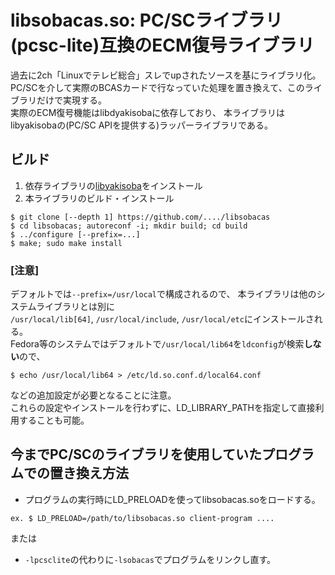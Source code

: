 # libsobacas.so: PC/SCライブラリ(pcsc-lite)互換のECM復号ライブラリ

過去に2ch「Linuxでテレビ総合」スレでupされたソースを基にライブラリ化。  
PC/SCを介して実際のBCASカードで行なっていた処理を置き換えて、このライブラリだけで実現する。  
実際のECM復号機能はlibdyakisobaに依存しており、
本ライブラリはlibyakisobaの(PC/SC APIを提供する)ラッパーライブラリである。

## ビルド

1. 依存ライブラリの[libyakisoba](../libyakisoba/)をインストール
2. 本ライブラリのビルド・インストール
```
$ git clone [--depth 1] https://github.com/..../libsobacas
$ cd libsobacas; autoreconf -i; mkdir build; cd build
$ ../configure [--prefix=...]
$ make; sudo make install
```

### [注意]

デフォルトでは`--prefix=/usr/local`で構成されるので、
本ライブラリは他のシステムライブラリとは別に  
`/usr/local/lib[64]`, `/usr/local/include`, `/usr/local/etc`にインストールされる。  
Fedora等のシステムではデフォルトで`/usr/local/lib64`を`ldconfig`が検索**しない**ので、
```
$ echo /usr/local/lib64 > /etc/ld.so.conf.d/local64.conf
```
などの追加設定が必要となることに注意。  
これらの設定やインストールを行わずに、LD\_LIBRARY\_PATHを指定して直接利用することも可能。


## 今までPC/SCのライブラリを使用していたプログラムでの置き換え方法

- プログラムの実行時にLD\_PRELOADを使ってlibsobacas.soをロードする。
```
ex. $ LD_PRELOAD=/path/to/libsobacas.so client-program ....
```

または
- `-lpcsclite`の代わりに`-lsobacas`でプログラムをリンクし直す。

